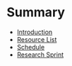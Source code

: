 # Summary

* [Introduction](README.md)
* [Resource List](resource_list.md)
* [Schedule](schedule.md)
* [Research Sprint](research_sprint.md)

